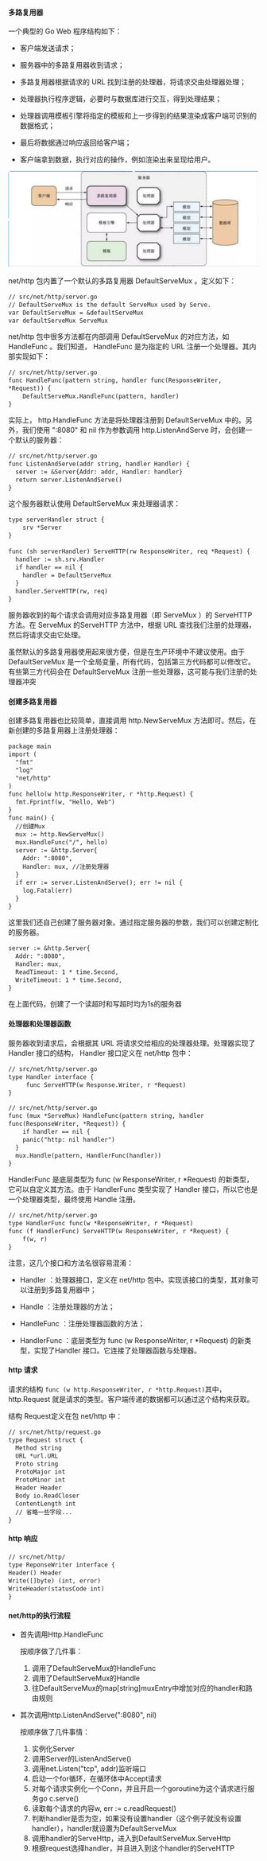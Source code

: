 #### 多路复⽤器

⼀个典型的 Go Web 程序结构如下：

+ 客户端发送请求；

+ 服务器中的多路复⽤器收到请求；
+ 多路复⽤器根据请求的 URL 找到注册的处理器，将请求交由处理器处理；
+ 处理器执⾏程序逻辑，必要时与数据库进⾏交互，得到处理结果；
+ 处理器调⽤模板引擎将指定的模板和上⼀步得到的结果渲染成客户端可识别的数据格式；
+ 最后将数据通过响应返回给客户端；
+ 客户端拿到数据，执⾏对应的操作，例如渲染出来呈现给⽤户。

![image-20201229133651363](./img/WechatIMG300.png)

net/http 包内置了⼀个默认的多路复⽤器 DefaultServeMux 。定义如下：

```
// src/net/http/server.go
// DefaultServeMux is the default ServeMux used by Serve.
var DefaultServeMux = &defaultServeMux
var defaultServeMux ServeMux
```

net/http 包中很多⽅法都在内部调⽤ DefaultServeMux 的对应⽅法，如 HandleFunc 。我们知道， HandleFunc 是为指定的 URL 注册⼀个处理器。其内部实现如下：

```
// src/net/http/server.go
func HandleFunc(pattern string, handler func(ResponseWriter, *Request)) {
	DefaultServeMux.HandleFunc(pattern, handler) 
}
```

实际上， http.HandleFunc ⽅法是将处理器注册到 DefaultServeMux 中的。另外，我们使⽤ ":8080" 和 nil 作为参数调⽤ http.ListenAndServe 时，会创建⼀个默认的服务器：

```
// src/net/http/server.go
func ListenAndServe(addr string, handler Handler) {
  server := &Server{Addr: addr, Handler: handler}
  return server.ListenAndServe()
}
```

这个服务器默认使⽤ DefaultServeMux 来处理器请求：

```
type serverHandler struct {
	srv *Server
}

func (sh serverHandler) ServeHTTP(rw ResponseWriter, req *Request) {
  handler := sh.srv.Handler
  if handler == nil {
    handler = DefaultServeMux
  }
  handler.ServeHTTP(rw, req) 
}
```

服务器收到的每个请求会调⽤对应多路复⽤器（即 ServeMux ）的 ServeHTTP ⽅法。在 ServeMux 的ServeHTTP ⽅法中，根据 URL 查找我们注册的处理器，然后将请求交由它处理。

虽然默认的多路复⽤器使⽤起来很⽅便，但是在⽣产环境中不建议使⽤。由于 DefaultServeMux 是⼀个全局变量，所有代码，包括第三⽅代码都可以修改它。 有些第三⽅代码会在 DefaultServeMux 注册⼀些处理器，这可能与我们注册的处理器冲突

#### 创建多路复⽤器

创建多路复⽤器也⽐较简单，直接调⽤ http.NewServeMux ⽅法即可。然后，在新创建的多路复⽤器上注册处理器：

```
package main
import (
  "fmt"
  "log"
  "net/http"
)
func hello(w http.ResponseWriter, r *http.Request) {
  fmt.Fprintf(w, "Hello, Web") 
}
func main() {
  //创建Mux
  mux := http.NewServeMux()
  mux.HandleFunc("/", hello)
  server := &http.Server{
    Addr: ":8080",
    Handler: mux, //注册处理器
  }
  if err := server.ListenAndServe(); err != nil {
  	log.Fatal(err) 
  } 
}
```

这⾥我们还⾃⼰创建了服务器对象。通过指定服务器的参数，我们可以创建定制化的服务器。

```
server := &http.Server{
  Addr: ":8080",
  Handler: mux,
  ReadTimeout: 1 * time.Second,
  WriteTimeout: 1 * time.Second, 
}
```

在上⾯代码，创建了⼀个读超时和写超时均为1s的服务器

#### 处理器和处理器函数

服务器收到请求后，会根据其 URL 将请求交给相应的处理器处理。处理器实现了 Handler 接⼝的结构， Handler 接⼝定义在 net/http 包中：

```
// src/net/http/server.go
type Handler interface {
	 func ServeHTTP(w Response.Writer, r *Request) 
}
```

```
// src/net/http/server.go
func (mux *ServeMux) HandleFunc(pattern string, handler func(ResponseWriter, *Request)) {
	if handler == nil {
    panic("http: nil handler") 
  }
  mux.Handle(pattern, HandlerFunc(handler))
}
```

HandlerFunc 是底层类型为 func (w ResponseWriter, r *Request) 的新类型，它可以⾃定义其⽅法。由于 HandlerFunc 类型实现了 Handler 接⼝，所以它也是⼀个处理器类型，最终使⽤ Handle 注册。

```
// src/net/http/server.go
type HandlerFunc func(w *ResponseWriter, r *Request)
func (f HandlerFunc) ServeHTTP(w ResponseWriter, r *Request) {
	f(w, r) 
}
```

注意，这⼏个接⼝和⽅法名很容易混淆：

+ Handler ：处理器接⼝，定义在 net/http 包中。实现该接⼝的类型，其对象可以注册到多路复⽤器中；

+ Handle ：注册处理器的⽅法；

+ HandleFunc ：注册处理器函数的⽅法；

+ HandlerFunc ：底层类型为 func (w ResponseWriter, r *Request) 的新类型，实现了Handler 接⼝。它连接了处理器函数与处理器。

#### http 请求

请求的结构 `func (w http.ResponseWriter, r *http.Request)`其中， http.Request 就是请求的类型。客户端传递的数据都可以通过这个结构来获取。

结构 Request定义在包 net/http 中：

```
// src/net/http/request.go
type Request struct {
  Method string
  URL *url.URL
  Proto string
  ProtoMajor int
  ProtoMinor int
  Header Header
  Body io.ReadCloser
  ContentLength int
  // 省略⼀些字段...
}
```

#### http 响应

```
// src/net/http/
type ReponseWriter interface {
Header() Header
Write([]byte) (int, error)
WriteHeader(statusCode int) 
}
```

#### net/http的执⾏流程

+ ⾸先调⽤Http.HandleFunc

  按顺序做了⼏件事：

  1. 调⽤了DefaultServeMux的HandleFunc
  2. 调⽤了DefaultServeMux的Handle
  3. 往DefaultServeMux的map[string]muxEntry中增加对应的handler和路由规则

+ 其次调⽤http.ListenAndServe(":8080", nil)

  按顺序做了⼏件事情：

  1. 实例化Server
  2. 调⽤Server的ListenAndServe()
  3. 调⽤net.Listen("tcp", addr)监听端⼝
  4. 启动⼀个for循环，在循环体中Accept请求
  5. 对每个请求实例化⼀个Conn，并且开启⼀个goroutine为这个请求进⾏服务go c.serve()
  6. 读取每个请求的内容w, err := c.readRequest()
  7. 判断handler是否为空，如果没有设置handler（这个例⼦就没有设置handler），handler就设置为DefaultServeMux
  8. 调⽤handler的ServeHttp，进⼊到DefaultServeMux.ServeHttp
  9. 根据request选择handler，并且进⼊到这个handler的ServeHTTP



